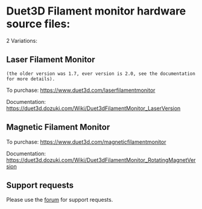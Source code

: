 # Duet3D Filament monitor hardware source files:

2 Variations:

## Laser Filament Monitor
	(the older version was 1.7, ever version is 2.0, see the documentation for more details).

To purchase:
https://www.duet3d.com/laserfilamentmonitor

Documentation:
https://duet3d.dozuki.com/Wiki/Duet3dFilamentMonitor_LaserVersion


## Magnetic Filament Monitor

To purchase:
https://www.duet3d.com/magneticfilamentmonitor

Documentation:
https://duet3d.dozuki.com/Wiki/Duet3dFilamentMonitor_RotatingMagnetVersion


## Support requests

Please use the [forum](https://forum.duet3d.com) for support requests.
